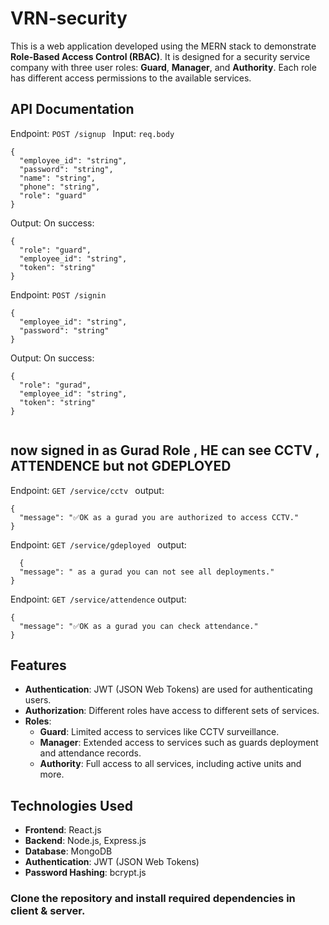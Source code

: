 # VRN-security

This is a web application developed using the MERN stack to demonstrate **Role-Based Access Control (RBAC)**. It is designed for a security service company with three user roles: **Guard**, **Manager**, and **Authority**. Each role has different access permissions to the available services.
## API Documentation

Endpoint: ``` POST /signup  ```
Input:
     ```req.body ```

```
{
  "employee_id": "string",
  "password": "string",
  "name": "string",
  "phone": "string",
  "role": "guard"
}
```
Output:
On success:
```
{
  "role": "guard",
  "employee_id": "string",
  "token": "string"
}

```

Endpoint:  ``` POST /signin  ```
```
{
  "employee_id": "string",
  "password": "string"
}

```
Output:
On success:

```
{
  "role": "gurad",
  "employee_id": "string",
  "token": "string"
}


```
## now signed in as Gurad Role , HE can see CCTV , ATTENDENCE but not GDEPLOYED
Endpoint: ``` GET /service/cctv  ```
output:
```
{
  "message": "✅OK as a gurad you are authorized to access CCTV."
}

```
Endpoint: ``` GET /service/gdeployed  ```
output:
```
  {
  "message": " as a gurad you can not see all deployments."
}
```

Endpoint:   ``` GET /service/attendence ```
output:
```
{
  "message": "✅OK as a gurad you can check attendance."
}
```


## Features

- **Authentication**: JWT (JSON Web Tokens) are used for authenticating users.
- **Authorization**: Different roles have access to different sets of services.
- **Roles**:
  - **Guard**: Limited access to services like CCTV surveillance.
  - **Manager**: Extended access to services such as guards deployment and attendance records.
  - **Authority**: Full access to all services, including active units and more.

## Technologies Used

- **Frontend**: React.js
- **Backend**: Node.js, Express.js
- **Database**: MongoDB
- **Authentication**: JWT (JSON Web Tokens)
- **Password Hashing**: bcrypt.js



### Clone the repository and install required dependencies in client & server.


